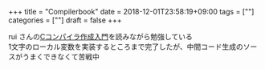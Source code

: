 +++
title = "Compilerbook"
date = 2018-12-01T23:58:19+09:00
tags = [""]
categories = [""]
draft = false
+++

rui さんの[Cコンパイラ作成入門](https://www.sigbus.info/compilerbook/)を読みながら勉強している  
1文字のローカル変数を実装するところまで完了したが、中間コード生成のソースがうまくできなくて苦戦中    

